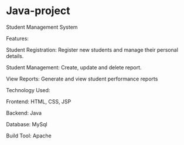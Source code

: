 # Java-project
Student Management System 

Features:

Student Registration: Register new students and manage their personal details.

Student Management: Create, update and delete report.

View Reports: Generate and view student performance reports

Technology Used:

Frontend: HTML, CSS, JSP 

Backend: Java

Database: MySql

Build Tool: Apache

